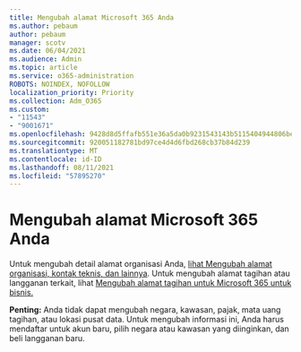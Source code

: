 ```yaml
---
title: Mengubah alamat Microsoft 365 Anda
ms.author: pebaum
author: pebaum
manager: scotv
ms.date: 06/04/2021
ms.audience: Admin
ms.topic: article
ms.service: o365-administration
ROBOTS: NOINDEX, NOFOLLOW
localization_priority: Priority
ms.collection: Adm_O365
ms.custom:
- "11543"
- "9001671"
ms.openlocfilehash: 9428d8d5ffafb551e36a5da0b9231543143b5115404944806bed3e985aac8679
ms.sourcegitcommit: 920051182781bd97ce4d4d6fbd268cb37b84d239
ms.translationtype: MT
ms.contentlocale: id-ID
ms.lasthandoff: 08/11/2021
ms.locfileid: "57895270"
---
```

# <a name="change-your-microsoft-365-address"></a>Mengubah alamat Microsoft 365 Anda

Untuk mengubah detail alamat organisasi Anda, [lihat Mengubah alamat organisasi, kontak teknis, dan lainnya](https://docs.microsoft.com/microsoft-365/admin/manage/change-address-contact-and-more). Untuk mengubah alamat tagihan atau langganan terkait, lihat [Mengubah alamat tagihan untuk Microsoft 365 untuk bisnis.](https://docs.microsoft.com/microsoft-365/commerce/billing-and-payments/change-your-billing-addresses) 

**Penting:** Anda tidak dapat mengubah negara, kawasan, pajak, mata uang tagihan, atau lokasi pusat data. Untuk mengubah informasi ini, Anda harus mendaftar untuk akun baru, pilih negara atau kawasan yang diinginkan, dan beli langganan baru. 